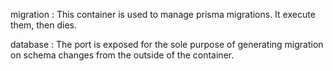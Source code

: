 migration :
This container is used to manage prisma migrations. It execute them, then dies.

database :
The port is exposed for the sole purpose of generating migration on schema changes from the outside of the container.
